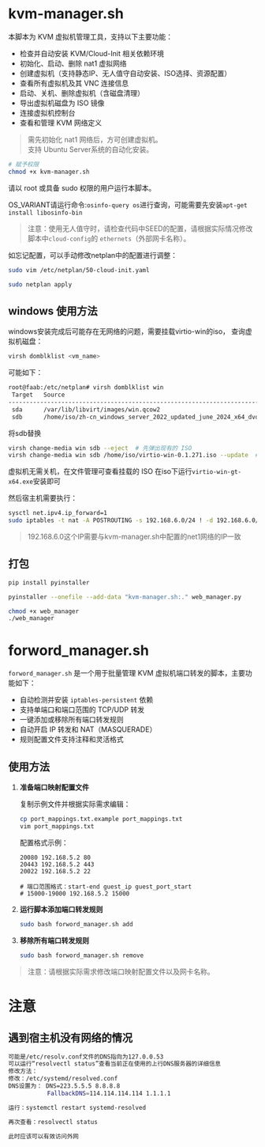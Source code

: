 # kvm-manager.sh

本脚本为 KVM 虚拟机管理工具，支持以下主要功能：

- 检查并自动安装 KVM/Cloud-Init 相关依赖环境
- 初始化、启动、删除 nat1 虚拟网络
- 创建虚拟机（支持静态IP、无人值守自动安装、ISO选择、资源配置）
- 查看所有虚拟机及其 VNC 连接信息
- 启动、关机、删除虚拟机（含磁盘清理）
- 导出虚拟机磁盘为 ISO 镜像
- 连接虚拟机控制台
- 查看和管理 KVM 网络定义

> 需先初始化 nat1 网络后，方可创建虚拟机。  
> 支持 Ubuntu Server系统的自动化安装。

```bash
# 赋予权限
chmod +x kvm-manager.sh
```

请以 root 或具备 sudo 权限的用户运行本脚本。

OS_VARIANT请运行命令:`osinfo-query os`进行查询，可能需要先安装`apt-get install libosinfo-bin`

> 注意：使用无人值守时，请检查代码中SEED的配置，请根据实际情况修改脚本中`cloud-config`的 `ethernets`（外部网卡名称）。

如忘记配置，可以手动修改netplan中的配置进行调整：

```bash
sudo vim /etc/netplan/50-cloud-init.yaml
```

```bash
sudo netplan apply
```

## windows  使用方法
windows安装完成后可能存在无网络的问题，需要挂载virtio-win的iso，
查询虚拟机磁盘：
```bash
virsh domblklist <vm_name>
```
可能如下：
```bash
root@faab:/etc/netplan# virsh domblklist win
 Target   Source
--------------------------------------------------------------------------------------
 sda      /var/lib/libvirt/images/win.qcow2
 sdb      /home/iso/zh-cn_windows_server_2022_updated_june_2024_x64_dvd_8c5a802d.iso
```
将sdb替换
```bash
virsh change-media win sdb --eject  # 先弹出现有的 ISO
virsh change-media win sdb /home/iso/virtio-win-0.1.271.iso --update  # 挂载新的 ISO
```
虚拟机无需关机，在文件管理可查看挂载的 ISO
在iso下运行`virtio-win-gt-x64.exe`安装即可

然后宿主机需要执行：
```bash
sysctl net.ipv4.ip_forward=1
sudo iptables -t nat -A POSTROUTING -s 192.168.6.0/24 ! -d 192.168.6.0/24 -j MASQUERADE
```
>192.168.6.0这个IP需要与kvm-manager.sh中配置的net1网络的IP一致

## 打包

```bash 
pip install pyinstaller

```

```bash 
pyinstaller --onefile --add-data "kvm-manager.sh:." web_manager.py
```

```bash
chmod +x web_manager
./web_manager
```

# forword_manager.sh

`forword_manager.sh` 是一个用于批量管理 KVM 虚拟机端口转发的脚本，主要功能如下：

- 自动检测并安装 `iptables-persistent` 依赖
- 支持单端口和端口范围的 TCP/UDP 转发
- 一键添加或移除所有端口转发规则
- 自动开启 IP 转发和 NAT（MASQUERADE）
- 规则配置文件支持注释和灵活格式

## 使用方法

1. **准备端口映射配置文件**

   复制示例文件并根据实际需求编辑：

   ```bash
   cp port_mappings.txt.example port_mappings.txt
   vim port_mappings.txt
   ```

   配置格式示例：

   ```
   20080 192.168.5.2 80
   20443 192.168.5.2 443
   20022 192.168.5.2 22

   # 端口范围格式：start-end guest_ip guest_port_start
   # 15000-19000 192.168.5.2 15000
   ```

2. **运行脚本添加端口转发规则**

   ```bash
   sudo bash forword_manager.sh add
   ```

3. **移除所有端口转发规则**

   ```bash
   sudo bash forword_manager.sh remove
   ```


>  注意：请根据实际需求修改端口映射配置文件以及网卡名称。


# 注意

## 遇到宿主机没有网络的情况

```bash
可能是/etc/resolv.conf文件的DNS指向为127.0.0.53
可以运行“resolvectl status”查看当前正在使用的上行DNS服务器的详细信息
修改方法：
修改：/etc/systemd/resolved.conf
DNS设置为： DNS=223.5.5.5 8.8.8.8
           FallbackDNS=114.114.114.114 1.1.1.1

运行：systemctl restart systemd-resolved

再次查看：resolvectl status

此时应该可以有效访问外网

```


   